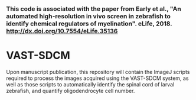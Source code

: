 

### This code is associated with the paper from Early et al., "An automated high-resolution in vivo screen in zebrafish to identify chemical regulators of myelination". eLife, 2018. http://dx.doi.org/10.7554/eLife.35136


# VAST-SDCM
Upon manuscript publication, this repository will contain the ImageJ scripts required to process the images acquired using the VAST-SDCM system, as well as those scripts to automatically identify the spinal cord of larval zebrafish, and quantify oligodendrocyte cell number.
